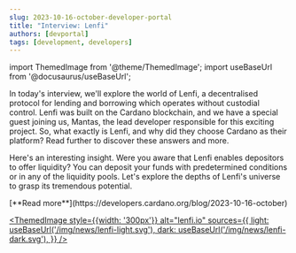 ```yaml
---
slug: 2023-10-16-october-developer-portal
title: "Interview: Lenfi"
authors: [devportal]
tags: [development, developers]
---
```


import ThemedImage from '@theme/ThemedImage';
import useBaseUrl from '@docusaurus/useBaseUrl';

In today's interview, we'll explore the world of Lenfi, a decentralised protocol for lending and borrowing which operates without custodial control. Lenfi was built on the Cardano blockchain, and we have a special guest joining us, Mantas, the lead developer responsible for this exciting project. So, what exactly is Lenfi, and why did they choose Cardano as their platform? Read further to discover these answers and more.

Here's an interesting insight. Were you aware that Lenfi enables depositors to offer liquidity? You can deposit your funds with predetermined conditions or in any of the liquidity pools.  Let's explore the depths of Lenfi's universe to grasp its tremendous potential. 

<div style={{ textAlign: 'right' }}>
 [**Read more**](https://developers.cardano.org/blog/2023-10-16-october) 
 </div>

 [<ThemedImage
style={{width: '300px'}}
alt="lenfi.io"
sources={{
    light: useBaseUrl('/img/news/lenfi-light.svg'),
    dark: useBaseUrl('/img/news/lenfi-dark.svg'),
  }}
/>](https://lenfi.io)